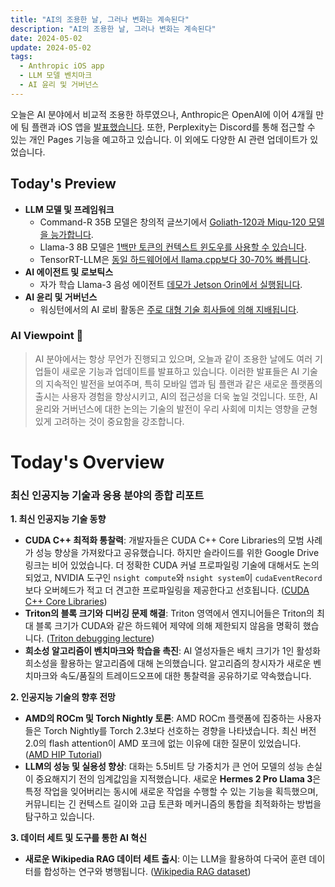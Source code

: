 ```yaml
---
title: "AI의 조용한 날, 그러나 변화는 계속된다"
description: "AI의 조용한 날, 그러나 변화는 계속된다"
date: 2024-05-02
update: 2024-05-02
tags:
  - Anthropic iOS app
  - LLM 모델 벤치마크
  - AI 윤리 및 거버넌스
---
```

    
    
오늘은 AI 분야에서 비교적 조용한 하루였으나, Anthropic은 OpenAI에 이어 4개월 만에 팀 플랜과 iOS 앱을 [발표했습니다](https://twitter.com/AnthropicAI/status/1785685692988940509?utm_source=ainews&utm_medium=email&utm_campaign=ainews-to-be-named-2666). 또한, Perplexity는 Discord를 통해 접근할 수 있는 개인 Pages 기능을 예고하고 있습니다. 이 외에도 다양한 AI 관련 업데이트가 있었습니다.

## Today's Preview
* **LLM 모델 및 프레임워크**
  - Command-R 35B 모델은 창의적 글쓰기에서 [Goliath-120과 Miqu-120 모델을 능가합니다](https://www.reddit.com/r/LocalLLaMA/comments/1cgv10e/commandr_35b_is_incredible_for_creative_writing/?utm_source=ainews&utm_medium=email&utm_campaign=ainews-to-be-named-2666).
  - Llama-3 8B 모델은 [1백만 토큰의 컨텍스트 윈도우를 사용할 수 있습니다](https://www.reddit.com/r/LocalLLaMA/comments/1cgzu2a/llama3_8b_256k_context_exl2_quants/?utm_source=ainews&utm_medium=email&utm_campaign=ainews-to-be-named-2666).
  - TensorRT-LLM은 [동일 하드웨어에서 llama.cpp보다 30-70% 빠릅니다](https://jan.ai/post/benchmarking-nvidia-tensorrt-llm?utm_source=ainews&utm_medium=email&utm_campaign=ainews-to-be-named-2666).
* **AI 에이전트 및 로보틱스**
  - 자가 학습 Llama-3 음성 에이전트 [데모가 Jetson Orin에서 실행됩니다](https://www.reddit.com/r/LocalLLaMA/comments/1cgtmuy/selflearning_llama3_voice_agent_with_function/?utm_source=ainews&utm_medium=email&utm_campaign=ainews-to-be-named-2666).
* **AI 윤리 및 거버넌스**
  - 워싱턴에서의 AI 로비 활동은 [주로 대형 기술 회사들에 의해 지배됩니다](https://time.com/6972134/ai-lobbying-tech-policy-surge/?utm_source=ainews&utm_medium=email&utm_campaign=ainews-to-be-named-2666).

### AI Viewpoint 🤖
> AI 분야에서는 항상 무언가 진행되고 있으며, 오늘과 같이 조용한 날에도 여러 기업들이 새로운 기능과 업데이트를 발표하고 있습니다. 이러한 발표들은 AI 기술의 지속적인 발전을 보여주며, 특히 모바일 앱과 팀 플랜과 같은 새로운 플랫폼의 출시는 사용자 경험을 향상시키고, AI의 접근성을 더욱 높일 것입니다. 또한, AI 윤리와 거버넌스에 대한 논의는 기술의 발전이 우리 사회에 미치는 영향을 균형 있게 고려하는 것이 중요함을 강조합니다.

# Today's Overview
### 최신 인공지능 기술과 응용 분야의 종합 리포트

**1. 최신 인공지능 기술 동향**
- **CUDA C++ 최적화 통찰력**: 개발자들은 CUDA C++ Core Libraries의 모범 사례가 성능 향상을 가져왔다고 공유했습니다. 하지만 슬라이드를 위한 Google Drive 링크는 비어 있었습니다. 더 정확한 CUDA 커널 프로파일링 기술에 대해서도 논의되었고, NVIDIA 도구인 `nsight compute`와 `nsight system`이 `cudaEventRecord`보다 오버헤드가 적고 더 견고한 프로파일링을 제공한다고 선호됩니다. ([CUDA C++ Core Libraries](https://twitter.com/marksaroufim/status/1785462414852714954?utm_source=ainews&utm_medium=email&utm_campaign=ainews-to-be-named-2666))
- **Triton의 블록 크기와 디버깅 문제 해결**: Triton 영역에서 엔지니어들은 Triton의 최대 블록 크기가 CUDA와 같은 하드웨어 제약에 의해 제한되지 않음을 명확히 했습니다. ([Triton debugging lecture](https://www.youtube.com/watch?v=DdTsX6DQk24&utm_source=ainews&utm_medium=email&utm_campaign=ainews-to-be-named-2666))
- **희소성 알고리즘이 벤치마크와 학습을 촉진**: AI 열성자들은 배치 크기가 1인 활성화 희소성을 활용하는 알고리즘에 대해 논의했습니다. 알고리즘의 창시자가 새로운 벤치마크와 속도/품질의 트레이드오프에 대한 통찰력을 공유하기로 약속했습니다.

**2. 인공지능 기술의 향후 전망**
- **AMD의 ROCm 및 Torch Nightly 토론**: AMD ROCm 플랫폼에 집중하는 사용자들은 Torch Nightly를 Torch 2.3보다 선호하는 경향을 나타냈습니다. 최신 버전 2.0의 flash attention이 AMD 포크에 없는 이유에 대한 질문이 있었습니다. ([AMD HIP Tutorial](https://www.youtube.com/playlist?list=PLB1fSi1mbw6IKbZSPz9a2r2DbnHWnLbF-&utm_source=ainews&utm_medium=email&utm_campaign=ainews-to-be-named-2666))
- **LLM의 성능 및 실용성 향상**: 대화는 5.5비트 당 가중치가 큰 언어 모델의 성능 손실이 중요해지기 전의 임계값임을 지적했습니다. 새로운 **Hermes 2 Pro Llama 3**은 특정 작업을 잊어버리는 동시에 새로운 작업을 수행할 수 있는 기능을 획득했으며, 커뮤니티는 긴 컨텍스트 길이와 고급 토큰화 메커니즘의 통합을 최적화하는 방법을 탐구하고 있습니다.

**3. 데이터 세트 및 도구를 통한 AI 혁신**
- **새로운 Wikipedia RAG 데이터 세트 출시**: 이는 LLM을 활용하여 다국어 훈련 데이터를 합성하는 연구와 병행됩니다. ([Wikipedia RAG dataset](https://huggingface.co/collections/nthakur/swim-ir-dataset-662ddaecfc20896bf14dd9b7?utm_source=ainews&utm_medium=email&utm_campaign=ainews-to-be-named-2666))
    
    